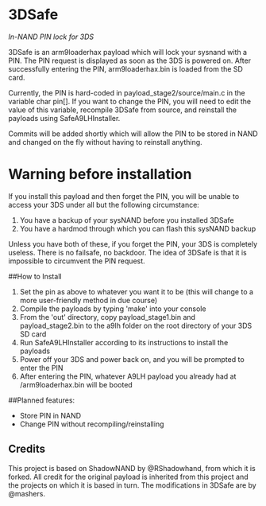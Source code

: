 # 3DSafe
*In-NAND PIN lock for 3DS*

3DSafe is an arm9loaderhax payload which will lock your sysnand with a PIN. The PIN request is displayed as soon as the 3DS is powered on. After successfully entering the PIN, arm9loaderhax.bin is loaded from the SD card.

Currently, the PIN is hard-coded in payload_stage2/source/main.c in the variable char pin[]. If you want to change the PIN, you will need to edit the value of this variable, recompile 3DSafe from source, and reinstall the payloads using SafeA9LHInstaller.

Commits will be added shortly which will allow the PIN to be stored in NAND and changed on the fly without having to reinstall anything.

# Warning before installation

If you install this payload and then forget the PIN, you will be unable to access your 3DS under all but the following circumstance:
1. You have a backup of your sysNAND before you installed 3DSafe
2. You have a hardmod through which you can flash this sysNAND backup

Unless you have both of these, if you forget the PIN, your 3DS is completely useless. There is no failsafe, no backdoor. The idea of 3DSafe is that it is impossible to circumvent the PIN request.

##How to Install
1. Set the pin as above to whatever you want it to be (this will change to a more user-friendly method in due course)
2. Compile the payloads by typing 'make' into your console
3. From the 'out' directory, copy payload_stage1.bin and payload_stage2.bin to the a9lh folder on the root directory of your 3DS SD card
4. Run SafeA9LHInstaller according to its instructions to install the payloads
5. Power off your 3DS and power back on, and you will be prompted to enter the PIN
6. After entering the PIN, whatever A9LH payload you already had at /arm9loaderhax.bin will be booted

##Planned features:

* Store PIN in NAND
* Change PIN without recompiling/reinstalling

## Credits

This project is based on ShadowNAND by @RShadowhand, from which it is forked. All credit for the original payload is inherited from this project and the projects on which it is based in turn. The modifications in 3DSafe are by @mashers.
